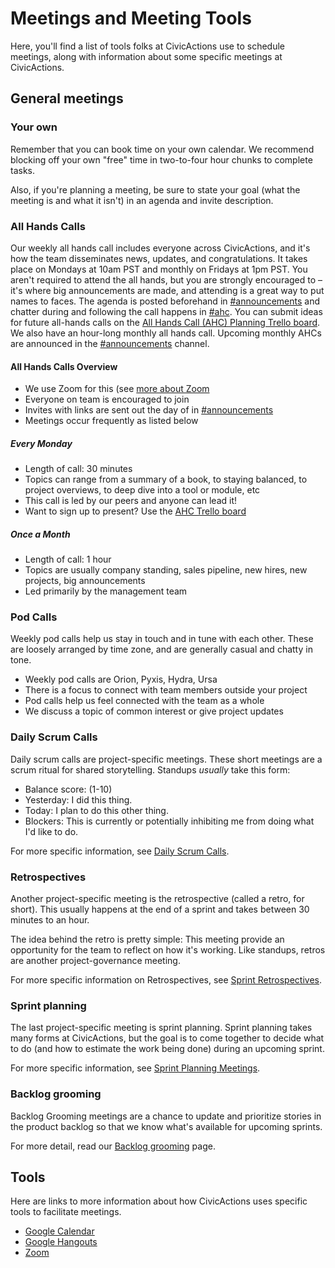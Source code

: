 # Meetings and Meeting Tools

Here, you'll find a list of tools folks at CivicActions use to schedule meetings, along with information about some specific meetings at CivicActions.

## General meetings

### Your own

Remember that you can book time on your own calendar. We recommend blocking off your own "free" time in two-to-four hour chunks to complete tasks.

Also, if you're planning a meeting, be sure to state your goal (what the meeting is and what it isn't) in an agenda and invite description.

### All Hands Calls

Our weekly all hands call includes everyone across CivicActions, and it's how the team disseminates news, updates, and congratulations. It takes place on Mondays at 10am PST and monthly on Fridays at 1pm PST. You aren't required to attend the all hands, but you are strongly encouraged to – it's where big announcements are made, and attending is a great way to put names to faces. The agenda is posted beforehand in [#announcements](https://civicactions.slack.com/messages/announcements) and chatter during and following the call happens in [#ahc](https://civicactions.slack.com/messages/ahc). You can submit ideas for future all-hands calls on the [All Hands Call (AHC) Planning Trello board](https://trello.com/b/Yj3XOSWD/all-hands-call-ahc-planning).
We also have an hour-long monthly all hands call. Upcoming monthly AHCs are announced in the [#announcements](https://civicactions.slack.com/messages/announcements) channel.

#### All Hands Calls Overview

* We use Zoom for this (see [more about Zoom](../../04-how-we-work/tools/basic-communication-tools.md#zoom)
* Everyone on team is encouraged to join
* Invites with links are sent out the day of in [#announcements](https://civicactions.slack.com/messages/announcements)
* Meetings occur frequently as listed below

##### Every Monday

* Length of call: 30 minutes
* Topics can range from a summary of a book, to staying balanced, to project overviews, to deep dive into a tool or module, etc
* This call is led by our peers and anyone can lead it!
* Want to sign up to present? Use the [AHC Trello board](https://trello.com/b/Yj3XOSWD/all-hands-call-ahc-planning)

##### Once a Month

* Length of call: 1 hour
* Topics are usually company standing, sales pipeline, new hires, new projects, big announcements
* Led primarily by the management team

### Pod Calls

Weekly pod calls help us stay in touch and in tune with each other. These are loosely arranged by time zone, and are generally casual and chatty in tone.

* Weekly pod calls are Orion, Pyxis, Hydra, Ursa
* There is a focus to connect with team members outside your project
* Pod calls help us feel connected with the team as a whole
* We discuss a topic of common interest or give project updates

### Daily Scrum Calls

Daily scrum calls are project-specific meetings. These short meetings are a scrum ritual for shared storytelling. Standups *usually* take this form:

* Balance score: (1-10)
* Yesterday: I did this thing.
* Today: I plan to do this other thing.
* Blockers: This is currently or potentially inhibiting me from doing what I'd like to do.

For more specific information, see [Daily Scrum Calls](../../04-how-we-work/agile-practices/daily-scrum-calls.md).

### Retrospectives

Another project-specific meeting is the retrospective (called a retro, for short). This usually happens at the end of a sprint and takes between 30 minutes to an hour.

The idea behind the retro is pretty simple: This meeting provide an opportunity for the team to reflect on how it's working. Like standups, retros are another project-governance meeting.

For more specific information on Retrospectives, see [Sprint Retrospectives](../../04-how-we-work/agile-practices/sprint-retrospectives.md).

### Sprint planning

The last project-specific meeting is sprint planning. Sprint planning takes many forms at CivicActions, but the goal is to come together to decide what to do (and how to estimate the work being done) during an upcoming sprint.

For more specific information, see [Sprint Planning Meetings](../../04-how-we-work/agile-practices/sprint-planning-meetings.md).

### Backlog grooming

Backlog Grooming meetings are a chance to update and prioritize stories in the product backlog so that we know what's available for upcoming sprints.

For more detail, read our  [Backlog grooming](../../04-how-we-work/agile-practices/backlog-grooming.md) page.

## Tools

Here are links to more information about how CivicActions uses specific tools to facilitate meetings.

* [Google Calendar](../../04-how-we-work/tools/basic-communication-tools.md#google-calendar)
* [Google Hangouts](../../04-how-we-work/tools/basic-communication-tools.md#google-hangouts)
* [Zoom](../../04-how-we-work/tools/basic-communication-tools.md#zoom)
